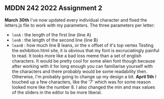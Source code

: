 ## MDDN 242 2022 Assignment 2
**March 30th**
I've now updated every individual character and fixed the letters.js file to work with my parameters.
The three parameters per letter:
  * `lenA` : the length of the first line (line A)
  * `lenB` : the length of the second line (line B)
  * `leanB` : how much line B leans, or the x offset of it's top vertex
Testing the exhibition.html site, it is obvious that my font is excruciatingly painful to read. It looks more like a bad loss meme than a set of english characters. It would be pretty cool for some alien font though because after working with it for long enough you can familiarise yourself with the characters and there probably would be some readability then. Otherwise, I'm probably going to change up my design a bit.
**April 5th**
I touched up a few characters, like the '7' which was for some reason looked more like the number 8. I also changed the min and max values of the sliders in the editor to be more liberal.